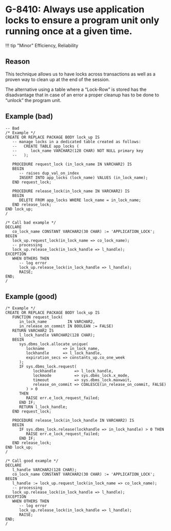 # G-8410: Always use application locks to ensure a program unit only running once at a given time.

!!! tip "Minor"
    Efficiency, Reliability

## Reason

This technique allows us to have locks across transactions as well as a proven way to clean up at the end of the session.

The alternative using a table where a “Lock-Row” is stored has the disadvantage that in case of an error a proper cleanup has to be done to “unlock” the program unit.

## Example (bad)

```
-- Bad
/* Example */
CREATE OR REPLACE PACKAGE BODY lock_up IS
   -- manage locks in a dedicated table created as follows:
   --   CREATE TABLE app_locks (
   --      lock_name VARCHAR2(128 CHAR) NOT NULL primary key
   --   );

   PROCEDURE request_lock (in_lock_name IN VARCHAR2) IS
   BEGIN
      -- raises dup_val_on_index
      INSERT INTO app_locks (lock_name) VALUES (in_lock_name);
   END request_lock;

   PROCEDURE release_lock(in_lock_name IN VARCHAR2) IS
   BEGIN
      DELETE FROM app_locks WHERE lock_name = in_lock_name;
   END release_lock;
END lock_up;
/

/* Call bad example */
DECLARE
   co_lock_name CONSTANT VARCHAR2(30 CHAR) := 'APPLICATION_LOCK';
BEGIN
   lock_up.request_lock(in_lock_name => co_lock_name);
   -- processing
   lock_up.release_lock(in_lock_handle => l_handle);
EXCEPTION
   WHEN OTHERS THEN
      -- log error
      lock_up.release_lock(in_lock_handle => l_handle);
      RAISE;
END;
/
```

## Example (good)

```
/* Example */
CREATE OR REPLACE PACKAGE BODY lock_up IS
   FUNCTION request_lock(
      in_lock_name         IN VARCHAR2,
      in_release_on_commit IN BOOLEAN := FALSE) 
   RETURN VARCHAR2 IS
      l_lock_handle VARCHAR2(128 CHAR);
   BEGIN
      sys.dbms_lock.allocate_unique(
         lockname        => in_lock_name,
         lockhandle      => l_lock_handle,
         expiration_secs => constants_up.co_one_week
      );
      IF sys.dbms_lock.request(
            lockhandle        => l_lock_handle,
            lockmode          => sys.dbms_lock.x_mode,
            timeout           => sys.dbms_lock.maxwait,
            release_on_commit => COALESCE(in_release_on_commit, FALSE)
         ) > 0 
      THEN
         RAISE err.e_lock_request_failed;
      END IF;
      RETURN l_lock_handle;
   END request_lock;

   PROCEDURE release_lock(in_lock_handle IN VARCHAR2) IS
   BEGIN
      IF sys.dbms_lock.release(lockhandle => in_lock_handle) > 0 THEN
         RAISE err.e_lock_request_failed;
      END IF;
   END release_lock;
END lock_up;
/

/* Call good example */
DECLARE
   l_handle VARCHAR2(128 CHAR);
   co_lock_name CONSTANT VARCHAR2(30 CHAR) := 'APPLICATION_LOCK';
BEGIN
   l_handle := lock_up.request_lock(in_lock_name => co_lock_name);
   -- processing
   lock_up.release_lock(in_lock_handle => l_handle);
EXCEPTION
   WHEN OTHERS THEN
      -- log error
      lock_up.release_lock(in_lock_handle => l_handle);
      RAISE;
END;
/
```
